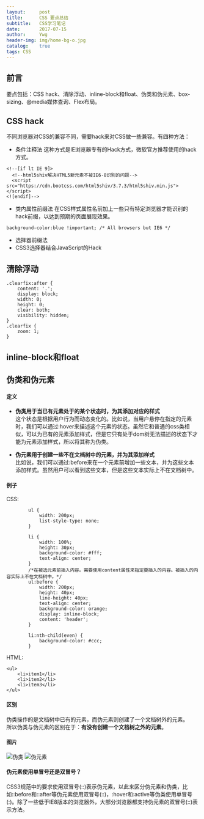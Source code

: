 ```yaml
---
layout:     post
title:      CSS 要点总结
subtitle:   CSS学习笔记
date:       2017-07-15
author:     Ywg
header-img: img/home-bg-o.jpg
catalog:    true
tags: CSS
---
```


## 前言
要点包括：CSS hack、清除浮动、inline-block和float、伪类和伪元素、box-sizing、@media媒体查询、Flex布局。

## CSS hack
不同浏览器对CSS的兼容不同，需要hack来对CSS做一些兼容。有四种方法：
- 条件注释法
这种方式是IE浏览器专有的Hack方式，微软官方推荐使用的hack方式。
```
<!--[if lt IE 9]>
  <!--html5shiv解决HTML5新元素不被IE6-8识别的问题-->  
  <script src="https://cdn.bootcss.com/html5shiv/3.7.3/html5shiv.min.js"></script>
<![endif]-->
```
- 类内属性前缀法
在CSS样式属性名前加上一些只有特定浏览器才能识别的hack前缀，以达到预期的页面展现效果。
```	
background-color:blue !important; /* All browsers but IE6 */
```
- 选择器前缀法
- CSS3选择器结合JavaScript的Hack

## 清除浮动
```
.clearfix:after {
    content: '.';
    display: block;
    width: 0;
    height: 0;
    clear: both;
    visibility: hidden;
}
.clearfix {
    zoom: 1;
}
```

## inline-block和float

## 伪类和伪元素
#### 定义
- **伪类用于当已有元素处于的某个状态时，为其添加对应的样式** <br>
这个状态是根据用户行为而动态变化的。比如说，当用户悬停在指定的元素时，我们可以通过:hover来描述这个元素的状态。虽然它和普通的css类相似，可以为已有的元素添加样式，但是它只有处于dom树无法描述的状态下才能为元素添加样式，所以将其称为伪类。<br>

- **伪元素用于创建一些不在文档树中的元素，并为其添加样式** <br>
比如说，我们可以通过:before来在一个元素前增加一些文本，并为这些文本添加样式。虽然用户可以看到这些文本，但是这些文本实际上不在文档树中。

#### 例子
CSS:
```
        ul {
            width: 200px;
            list-style-type: none;
        }

        li {
            width: 100%;
            height: 30px;
            background-color: #fff;
            text-align: center;
        }
        /*在被选元素前插入内容。需要使用content属性来指定要插入的内容。被插入的内容实际上不在文档树中。*/
        ul:before { 
            width: 200px;
            height: 40px;
            line-height: 40px;
            text-align: center;
            background-color: orange;
            display: inline-block;
            content: 'header';
        }

        li:nth-child(even) {
            background-color: #ccc;
        }
```
HTML:
```
<ul>
    <li>item1</li>
    <li>item2</li>
    <li>item3</li>
</ul>
```
#### 区别
伪类操作的是文档树中已有的元素，而伪元素则创建了一个文档树外的元素。 <br>
所以伪类与伪元素的区别在于：**有没有创建一个文档树之外的元素**。

#### 图片
![伪类](http://www.alloyteam.com/wp-content/uploads/2016/05/%E4%BC%AA%E7%B1%BB.png)
![伪元素](http://www.alloyteam.com/wp-content/uploads/2016/05/%E4%BC%AA%E5%85%83%E7%B4%A0.png)

#### 伪元素使用单冒号还是双冒号？
CSS3规范中的要求使用双冒号(::)表示伪元素，以此来区分伪元素和伪类，比如::before和::after等伪元素使用双冒号(::)，:hover和:active等伪类使用单冒号(:)。除了一些低于IE8版本的浏览器外，大部分浏览器都支持伪元素的双冒号(::)表示方法。

